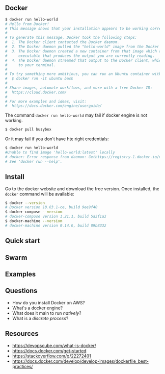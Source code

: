 ## Docker

```sh
$ docker run hello-world
# Hello from Docker!
# This message shows that your installation appears to be working correctly.
#
# To generate this message, Docker took the following steps:
#  1. The Docker client contacted the Docker daemon.
#  2. The Docker daemon pulled the "hello-world" image from the Docker Hub.
#  3. The Docker daemon created a new container from that image which runs the
#     executable that produces the output you are currently reading.
#  4. The Docker daemon streamed that output to the Docker client, which sent it
#     to your terminal.
#
# To try something more ambitious, you can run an Ubuntu container with:
#  $ docker run -it ubuntu bash
#
# Share images, automate workflows, and more with a free Docker ID:
#  https://cloud.docker.com/
#
# For more examples and ideas, visit:
#  https://docs.docker.com/engine/userguide/
```

The command `docker run hello-world` may fail if docker engine is not working.

```sh
$ docker pull busybox
```

Or it may fail if you don't have hte right credentials:

```sh
$ docker run hello-world
#Unable to find image 'hello-world:latest' locally
# docker: Error response from daemon: Gethttps://registry-1.docker.io/v2/library/hello-world/manifests/latest: unauthorized: incorrect username or password.
# See 'docker run --help'.
```

## Install

Go to the docker website and download the free version. Once installed, the
`docker` command will be available:

```sh
$ docker --version
# Docker version 18.03.1-ce, build 9ee9f40
$ docker-compose --version
# docker-compose version 1.21.1, build 5a3f1a3
$ docker-machine --version
# docker-machine version 0.14.0, build 89b8332
```

## Quick start

## Swarm

## Examples

## Questions

- How do you install Docker on AWS?
- What's a docker engine?
- What does it main to run *natively*?
- What is a *discrete process*?

## Resources

- https://devopscube.com/what-is-docker/
- https://docs.docker.com/get-started
- https://stackoverflow.com/q/22272401
- https://docs.docker.com/develop/develop-images/dockerfile_best-practices/
